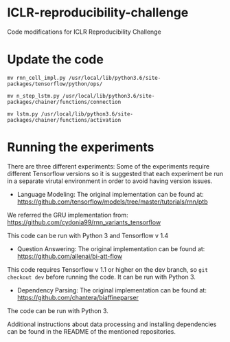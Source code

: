 # ICLR-reproducibility-challenge
Code modifications for ICLR Reproducibility Challenge

# Update the code
`mv rnn_cell_impl.py /usr/local/lib/python3.6/site-packages/tensorflow/python/ops/`

`mv n_step_lstm.py /usr/local/lib/python3.6/site-packages/chainer/functions/connection`

`mv lstm.py /usr/local/lib/python3.6/site-packages/chainer/functions/activation`

# Running the experiments
There are three different experiments:
Some of the experiments require different Tensorflow versions so it is suggested that each experiment be run in a separate virutal environment in order to avoid having version issues.

* Language Modeling:
The original implementation can be found at: https://github.com/tensorflow/models/tree/master/tutorials/rnn/ptb

We referred the GRU implementation from: https://github.com/cydonia99/rnn_variants_tensorflow 

This code can be run with Python 3 and Tensorflow v 1.4

* Question Answering:
The original implementation can be found at: https://github.com/allenai/bi-att-flow

This code requires Tensorflow v 1.1 or higher on the dev branch, so `git checkout dev` before running the code. It can be run with Python 3.

* Dependency Parsing:
The original implementation can be found at: https://github.com/chantera/biaffineparser

The code can be run with Python 3.

Additional instructions about data processing and installing dependencies can be found in the README of the mentioned repositories.
